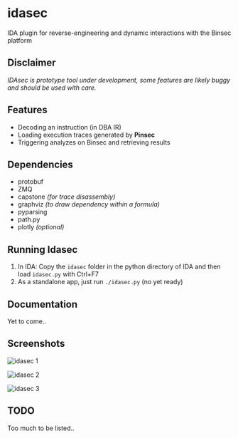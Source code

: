 # idasec

IDA plugin for reverse-engineering and dynamic interactions with the Binsec platform

## Disclaimer

*IDAsec is prototype tool under development, some features are likely buggy and should be used with care.*

## Features

* Decoding an instruction (in DBA IR)
* Loading execution traces generated by **Pinsec**
* Triggering analyzes on Binsec and retrieving results

## Dependencies

* protobuf
* ZMQ
* capstone *(for trace disassembly)*
* graphviz *(to draw dependency within a formula)*
* pyparsing
* path.py
* plotly   *(optional)*

## Running Idasec

1. In IDA: Copy the `idasec` folder in the python directory of IDA and then load `idasec.py` with Ctrl+F7
2. As a standalone app, just run `./idasec.py` (no yet ready)

## Documentation

Yet to come..

## Screenshots

![idasec 1](https://raw.github.com/RobinDavid/idasec/master/screenshot/idasec1.png)

![idasec 2](https://raw.github.com/RobinDavid/idasec/master/screenshot/idasec2.png)

![idasec 3](https://raw.github.com/RobinDavid/idasec/master/screenshot/idasec3.png)

## TODO

Too much to be listed..
